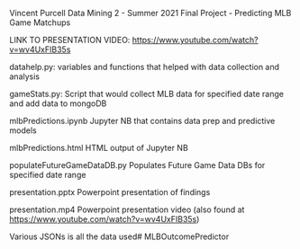 Vincent Purcell
Data Mining 2 - Summer 2021
Final Project - Predicting MLB Game Matchups

LINK TO PRESENTATION VIDEO: https://www.youtube.com/watch?v=wv4UxFIB35s

datahelp.py:                    variables and functions that helped with data collection and analysis

gameStats.py:                   Script that would collect MLB data for specified date range and add data to mongoDB

mlbPredictions.ipynb            Jupyter NB that contains data prep and predictive models

mlbPredictions.html             HTML output of Jupyter NB

populateFutureGameDataDB.py     Populates Future Game Data DBs for specified date range

presentation.pptx               Powerpoint presentation of findings

presentation.mp4                Powerpoint presentation video (also found at https://www.youtube.com/watch?v=wv4UxFIB35s)

Various JSONs is all the data used# MLBOutcomePredictor
